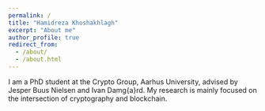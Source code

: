 ```yaml
---
permalink: /
title: "Hamidreza Khoshakhlagh"
excerpt: "About me"
author_profile: true
redirect_from: 
  - /about/
  - /about.html
---
```


I am a PhD student at the Crypto Group, Aarhus University, advised by Jesper Buus Nielsen and Ivan Damg{a}rd. My research is mainly focused on the intersection of cryptography and blockchain. 